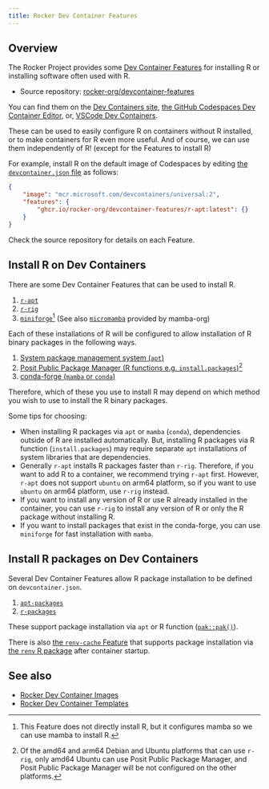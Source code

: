 ```yaml
---
title: Rocker Dev Container Features
---
```


## Overview

The Rocker Project provides some [Dev Container Features](https://containers.dev/implementors/features/)
for installing R or installing software often used with R.

- Source repository: [rocker-org/devcontainer-features](https://github.com/rocker-org/devcontainer-features)

You can find them on the [Dev Containers site](https://containers.dev/collections),
[the GitHub Codespaces Dev Container Editor](https://github.blog/changelog/2022-10-21-codespaces-configuration-with-the-dev-container-editor/),
or, [VSCode Dev Containers](https://code.visualstudio.com/docs/devcontainers/containers).

These can be used to easily configure R on containers without R installed,
or to make containers for R even more useful.
And of course, we can use them independently of R! (except for the Features to install R)

For example, install R on the default image of Codespaces
by editing [the `devcontainer.json` file](https://containers.dev/implementors/spec/#devcontainerjson) as follows:

```{.json filename=".devcontainer/devcontainer.json"}
{
    "image": "mcr.microsoft.com/devcontainers/universal:2",
    "features": {
        "ghcr.io/rocker-org/devcontainer-features/r-apt:latest": {}
    }
}
```

Check the source repository for details on each Feature.

## Install R on Dev Containers

There are some Dev Container Features that can be used to install R.

1. [`r-apt`](https://github.com/rocker-org/devcontainer-features/tree/main/src/r-apt)
2. [`r-rig`](https://github.com/rocker-org/devcontainer-features/tree/main/src/r-rig)
3. [`miniforge`](https://github.com/rocker-org/devcontainer-features/tree/main/src/miniforge)[^miniforge]
   (See also [`micromamba`](https://github.com/mamba-org/devcontainer-features/tree/main/src/micromamba) provided by mamba-org)

[^miniforge]: This Feature does not directly install R, but it configures mamba so we can use mamba to install R.

Each of these installations of R will be configured to allow installation of R binary packages in the following ways.

1. [System package management system (`apt`)](../../use/extending.md#system-package-management-system)
2. [Posit Public Package Manager (R functions e.g. `install.packages`)](../../use/extending.md#rstudio-public-package-manager)[^rspm]
3. [conda-forge (`mamba` or `conda`)](../../use/extending.md#conda-forge)

[^rspm]: Of the amd64 and arm64 Debian and Ubuntu platforms that can use `r-rig`,
only amd64 Ubuntu can use Posit Public Package Manager,
and Posit Public Package Manager will be not configured on the other platforms.

Therefore, which of these you use to install R
may depend on which method you wish to use to install the R binary packages.

Some tips for choosing:

- When installing R packages via `apt` or `mamba` (`conda`), dependencies outside of R are installed automatically.
  But, installing R packages via R function (`install.packages`)
  may require separate `apt` installations of system libraries that are dependencies.
- Generally `r-apt` installs R packages faster than `r-rig`.
  Therefore, if you want to add R to a container, we recommend trying `r-apt` first.
  However, `r-apt` does not support `ubuntu` on arm64 platform, so if you want to use `ubuntu` on arm64 platform,
  use `r-rig` instead.
- If you want to install any version of R or use R already installed in the container,
  you can use `r-rig` to install any version of R or only the R package without installing R.
- If you want to install packages that exist in the conda-forge,
  you can use `miniforge` for fast installation with `mamba`.

## Install R packages on Dev Containers

Several Dev Container Features allow R package installation to be defined on `devcontainer.json`.

1. [`apt-packages`](https://github.com/rocker-org/devcontainer-features/tree/main/src/r-apt)
2. [`r-packages`](https://github.com/rocker-org/devcontainer-features/tree/main/src/r-packages)

These support package installation via `apt` or R function ([`pak::pak()`](https://pak.r-lib.org/reference/pak.html)).

There is also [the `renv-cache` Feature](https://github.com/rocker-org/devcontainer-features/tree/main/src/renv-cache)
that supports package installation via [the `renv` R package](https://rstudio.github.io/renv/) after container startup.

## See also

- [Rocker Dev Container Images](images.md)
- [Rocker Dev Container Templates](templates.md)
